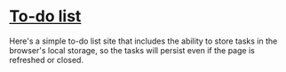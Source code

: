 # [To-do list](https://adhamsaadi.github.io/do)
Here's a simple to-do list site that includes the ability to store tasks in the browser's local storage, so the tasks will persist even if the page is refreshed or closed.
